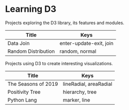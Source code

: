 # Learning D3

Projects exploring the D3 library, its features and modules.

| Title               | Keys                    |
| ------------------- | ----------------------- |
| Data Join           | enter-update-exit, join |
| Random Distribution | random, normal          |

Projects using D3 to create interesting visualizations.

| Title               | Keys                   |
| ------------------- | ---------------------- |
| The Seasons of 2019 | lineRadial, areaRadial |
| Positivity Tree     | hierarchy, tree        |
| Python Lang         | marker, line           |
